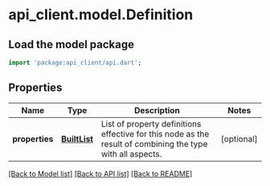 # api_client.model.Definition

## Load the model package
```dart
import 'package:api_client/api.dart';
```

## Properties
Name | Type | Description | Notes
------------ | ------------- | ------------- | -------------
**properties** | [**BuiltList<Property>**](Property.md) | List of property definitions effective for this node as the result of combining the type with all aspects. | [optional] 

[[Back to Model list]](../README.md#documentation-for-models) [[Back to API list]](../README.md#documentation-for-api-endpoints) [[Back to README]](../README.md)


